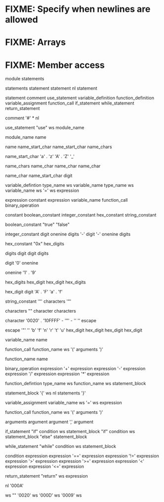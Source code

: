 # FIXME: Specify when newlines are allowed
# FIXME: Arrays
# FIXME: Member access

module
    statements

statements
    statement
    statement nl statement

statement
    comment
    use_statement
    variable_definition
    function_definition
    variable_assignment
    function_call
    if_statement
    while_statement
    return_statement

comment
    '#' * nl

use_statement
    "use" ws module_name

module_name
    name

name
    name_start_char
    name_start_char name_chars

name_start_char
    'a' . 'z'
    'A' . 'Z'
    '_'

name_chars
    name_char
    name_char name_char

name_char
    name_start_char
    digit

variable_defintion
    type_name ws variable_name
    type_name ws variable_name ws '=' ws expression

expression
    constant
    expression
    variable_name
    function_call
    binary_operation

constant
    boolean_constant
    integer_constant
    hex_constant
    string_constant

boolean_constant
    "true"
    "false"

integer_constant
    digit
    onenine digits
    '-' digit
    '-' onenine digits

hex_constant
    "0x" hex_digits

digits
    digit
    digit digits

digit
    '0'
    onenine

onenine
    '1' . '9'

hex_digits
    hex_digit
    hex_digit hex_digits

hex_digit
    digit
    'A' . 'F'
    'a' . 'f'

string_constant
    '"' characters '"'

characters
    ""
    character characters

character
    '0020' . '10FFFF' - '"' - '\'
    '\' escape

escape
    '"'
    '\'
    'b'
    'f'
    'n'
    'r'
    't'
    'u' hex_digit hex_digit hex_digit hex_digit

variable_name
    name

function_call
    function_name ws '(' arguments ')'

function_name
    name

binary_operation
    expression '+' expression
    expression '-' expression
    expression '/' expression
    expression '*' expression

function_defintion
    type_name ws function_name ws statement_block

statement_block
    '{' ws nl statements '}'

variable_assignment
    variable_name ws '=' ws expression

function_call
    function_name ws '(' arguments ')'

arguments
    argument
    argument ',' argument

if_statement
    "if" condition ws statement_block
    "if" condition ws statement_block "else" statement_block

while_statement
    "while" condition ws statement_block

condition
    expression
    expression '==' expression
    expression '!=' expression
    expression '>' expression
    expression '>=' expression
    expression '<' expression
    expression '<=' expression

return_statement
    "return" ws expression

nl
   '000A'

ws
    ""
    '0020' ws
    '000D' ws
    '0009' ws
